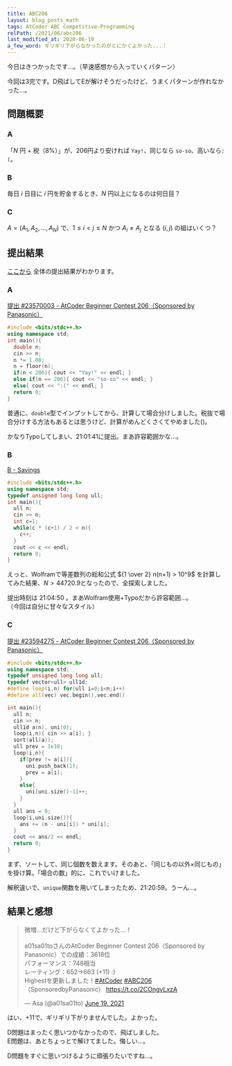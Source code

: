 ```yaml
---
title: ABC206
layout: blog_posts_math
tags: AtCoder ABC Competitive-Programming
relPath: /2021/06/abc206
last_modified_at: 2020-06-19
a_few_word: ギリギリ下がらなかったのがとにかくよかった...！
---
```


今日はきつかったです...。（早速感想から入っていくパターン）

今回は3完です。D飛ばしてEが解けそうだったけど、うまくパターンが作れなかった...。

## 問題概要

### A

「$N$ 円 + 税（8%）」が、206円より安ければ `Yay!`、同じなら `so-so`、高いなら`:(`。

### B

毎日 $i$ 日目に $i$ 円を貯金するとき、$N$ 円以上になるのは何日目？

### C

$A=(A_1, A_2,\dots,A_N)$ で、$1 \le i \lt j \le N$ かつ $A_i \ne A_j$ となる $(i,j)$ の組はいくつ？

## 提出結果
[ここから](https://atcoder.jp/contests/abc206/submissions?f.User=a01sa01to) 全体の提出結果がわかります。

### A
[提出 #23570003 - AtCoder Beginner Contest 206（Sponsored by Panasonic）](https://atcoder.jp/contests/abc206/submissions/23570003)

```cpp
#include <bits/stdc++.h>
using namespace std;
int main(){
  double n;
  cin >> n;
  n *= 1.08;
  n = floor(n);
  if(n < 206){ cout << "Yay!" << endl; }
  else if(n == 206){ cout << "so-so" << endl; }
  else{ cout << ":(" << endl; }
  return 0;
}
```

普通に、`double`型でインプットしてから、計算して場合分けしました。税抜で場合分けする方法もあるとは思うけど、計算がめんどくさくてやめました()。

かなりTypoしてしまい、21:01:41に提出。まあ許容範囲かな...。

### B
[B - Savings](https://atcoder.jp/contests/abc206/tasks/abc206_b)

```cpp
#include <bits/stdc++.h>
using namespace std;
typedef unsigned long long ull;
int main(){
  ull n;
  cin >> n;
  int c=1;
  while(c * (c+1) / 2 < n){
    c++;
  }
  cout << c << endl;
  return 0;
}
```

えっと、Wolframで等差数列の総和公式 ${1 \over 2} n(n+1) > 10^9$ を計算してみた結果、$N \gt 44720.9$となったので、全探索しました。

提出時刻は 21:04:50 。まあWolfram使用+Typoだから許容範囲...。<br>
（今回は自分に甘々なスタイル）

### C
[提出 #23594275 - AtCoder Beginner Contest 206（Sponsored by Panasonic）](https://atcoder.jp/contests/abc206/submissions/23594275)

```cpp
#include <bits/stdc++.h>
using namespace std;
typedef unsigned long long ull;
typedef vector<ull> ull1d;
#define loop(i,n) for(ull i=0;i<n;i++)
#define all(vec) vec.begin(),vec.end()

int main(){
  ull n;
  cin >> n;
  ull1d a(n), uni(0);
  loop(i,n){ cin >> a[i]; }
  sort(all(a));
  ull prev = 1e10;
  loop(i,n){
    if(prev != a[i]){
      uni.push_back(1);
      prev = a[i];
    }
    else{
      uni[uni.size()-1]++;
    }
  }
  ull ans = 0;
  loop(i,uni.size()){
    ans += (n - uni[i]) * uni[i];
  }
  cout << ans/2 << endl;
  return 0;
}
```

まず、ソートして、同じ個数を数えます。そのあと、「同じもの以外×同じもの」を掛け算。「場合の数」的に、これでいけました。

解釈違いで、`unique`関数を用いてしまったため、21:20:59。うーん...。

## 結果と感想

<blockquote class="twitter-tweet"><p lang="ja" dir="ltr">微増...だけど下がらなくてよかった...！<br><br>a01sa01toさんのAtCoder Beginner Contest 206（Sponsored by Panasonic）での成績：3618位<br>パフォーマンス：748相当<br>レーティング：652→663 (+11) :)<br>Highestを更新しました！<a href="https://twitter.com/hashtag/AtCoder?src=hash&amp;ref_src=twsrc%5Etfw">#AtCoder</a> <a href="https://twitter.com/hashtag/ABC206?src=hash&amp;ref_src=twsrc%5Etfw">#ABC206</a>（SponsoredbyPanasonic） <a href="https://t.co/2COngvLxzA">https://t.co/2COngvLxzA</a></p>&mdash; Asa (@a01sa01to) <a href="https://twitter.com/a01sa01to/status/1406250054130667521?ref_src=twsrc%5Etfw">June 19, 2021</a></blockquote> <script async src="https://platform.twitter.com/widgets.js" charset="utf-8"></script>

はい、+11で、ギリギリ下がりませんでした。よかった。

D問題はまったく思いつかなかったので、飛ばしました。<br>
E問題は、あとちょっとで解けてました。悔しい...。

D問題をすぐに思いつけるように頑張りたいですね...。